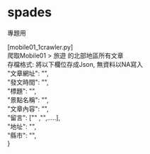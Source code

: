 # spades
專題用

[mobile01_1crawler.py]<br>
爬取Mobile01 > 旅遊 的北部地區所有文章<br>
存檔格式: 將以下欄位存成Json, 無資料以NA寫入<br>
"文章網址": "",<br>
"發文時間": "",<br>
"標題": "",<br>
"景點名稱": "",<br> 
"文章內容": "",  <br>
"留言": ["" ,"",.....],<br>
"地址": "", <br>
"縣市": "",<br>
}
